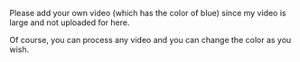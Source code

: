Please add your own video (which has the color of blue) since my video is large and not uploaded for here.

Of course, you can process any video and you can change the color as you wish.
